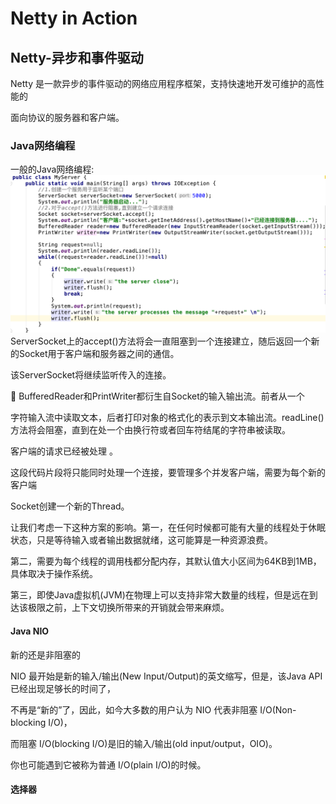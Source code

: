 # Netty in Action
## Netty-异步和事件驱动
 Netty 是一款异步的事件驱动的网络应用程序框架，支持快速地开发可维护的高性能的

 面向协议的服务器和客户端。
### Java网络编程
 一般的Java网络编程:
![一般的网络编程](img/一般的网络编程.png)
 ServerSocket上的accept()方法将会一直阻塞到一个连接建立，随后返回一个新的Socket用于客户端和服务器之间的通信。

 该ServerSocket将继续监听传入的连接。

 BufferedReader和PrintWriter都衍生自Socket的输入输出流。前者从一个

 字符输入流中读取文本，后者打印对象的格式化的表示到文本输出流。readLine()方法将会阻塞，直到在处一个由换行符或者回车符结尾的字符串被读取。

 客户端的请求已经被处理 。
 
 这段代码片段将只能同时处理一个连接，要管理多个并发客户端，需要为每个新的客户端
   
 Socket创建一个新的Thread。
 
 让我们考虑一下这种方案的影响。第一，在任何时候都可能有大量的线程处于休眠状态，只是等待输入或者输出数据就绪，这可能算是一种资源浪费。
 
 第二，需要为每个线程的调用栈都分配内存，其默认值大小区间为64KB到1MB，具体取决于操作系统。
 
 第三，即使Java虚拟机(JVM)在物理上可以支持非常大数量的线程，但是远在到达该极限之前，上下文切换所带来的开销就会带来麻烦。
 
#### Java NIO
 新的还是非阻塞的
 
 NIO 最开始是新的输入/输出(New Input/Output)的英文缩写，但是，该Java API已经出现足够长的时间了，
 
 不再是“新的”了，因此，如今大多数的用户认为 NIO 代表非阻塞 I/O(Non-blocking I/O)，
 
 而阻塞 I/O(blocking I/O)是旧的输入/输出(old input/output，OIO)。
 
 你也可能遇到它被称为普通 I/O(plain I/O)的时候。
 
#### 选择器
 